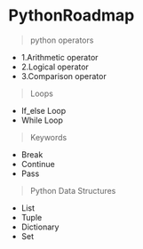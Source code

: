# PythonRoadmap
> python operators

+ 1.Arithmetic operator
+ 2.Logical operator
+ 3.Comparison operator

> Loops

+ If_else Loop
+ While Loop

> Keywords

+ Break
+ Continue
+ Pass

> Python Data Structures
+ List 
+ Tuple 
+ Dictionary
+ Set



